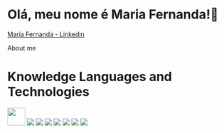 <h1> Olá, meu nome é Maria Fernanda!🌻</h1> 

[Maria Fernanda - Linkedin](https://www.linkedin.com/in/maria-fernanda-lanconi/)

About me

<h1> Knowledge Languages and Technologies </h1> 
<img width=40px src='https://img.shields.io/badge/HTML5-E34F26?style=for-the-badge&logo=html5&logoColor=white'> <img src='https://img.shields.io/badge/CSS3-1572B6?style=for-the-badge&logo=css3&logoColor=white'> <img src='https://img.shields.io/badge/JavaScript-F7DF1E?style=for-the-badge&logo=javascript&logoColor=black'> <img src='https://img.shields.io/badge/TypeScript-007ACC?style=for-the-badge&logo=typescript&logoColor=white'> <img src='https://img.shields.io/badge/Node.js-43853D?style=for-the-badge&logo=node.js&logoColor=white'> <img src='https://img.shields.io/badge/React-20232A?style=for-the-badge&logo=react&logoColor=61DAFB'> <img src='https://img.shields.io/badge/React_Router-CA4245?style=for-the-badge&logo=react-router&logoColor=white'> <img src='https://img.shields.io/badge/Heroku-430098?style=for-the-badge&logo=heroku&logoColor=white'>


